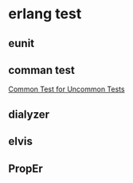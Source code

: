 # erlang test

## eunit

## comman test
[Common Test for Uncommon Tests](https://learnyousomeerlang.com/common-test-for-uncommon-tests)

## dialyzer

## elvis

## PropEr
